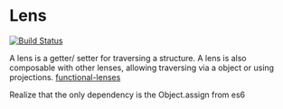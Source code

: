 # Lens

[![Build Status](https://travis-ci.org/Blu-J/ts-lens.svg?branch=master)](https://travis-ci.org/Blu-J/ts-lens)

A lens is a getter/ setter for traversing a structure. 
A lens is also composable with other lenses, allowing traversing via a object or using projections.
[functional-lenses](https://medium.com/@dtipson/functional-lenses-d1aba9e52254)

Realize that the only dependency is the Object.assign from es6
